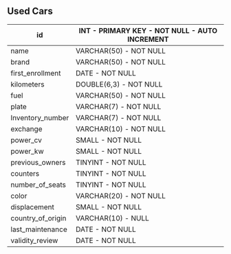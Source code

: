 ## Used Cars


| id | INT - PRIMARY KEY - NOT NULL - AUTO INCREMENT |
| ------- | --------- |
| name | VARCHAR(50) - NOT NULL |
| brand | VARCHAR(50) - NOT NULL |
| first_enrollment | DATE - NOT NULL |
| kilometers | DOUBLE(6,3) - NOT NULL |
| fuel | VARCHAR(50) - NOT NULL |
| plate | VARCHAR(7) - NOT NULL |
| Inventory_number | VARCHAR(7) - NOT NULL |
| exchange | VARCHAR(10) - NOT NULL |
| power_cv | SMALL - NOT NULL |
| power_kw | SMALL - NOT NULL |
| previous_owners | TINYINT - NOT NULL |
| counters | TINYINT - NOT NULL |
| number_of_seats | TINYINT - NOT NULL |
| color | VARCHAR(20) - NOT NULL |
| displacement | SMALL - NOT NULL |
| country_of_origin | VARCHAR(10) - NULL |
| last_maintenance | DATE - NOT NULL |
| validity_review | DATE - NOT NULL |
